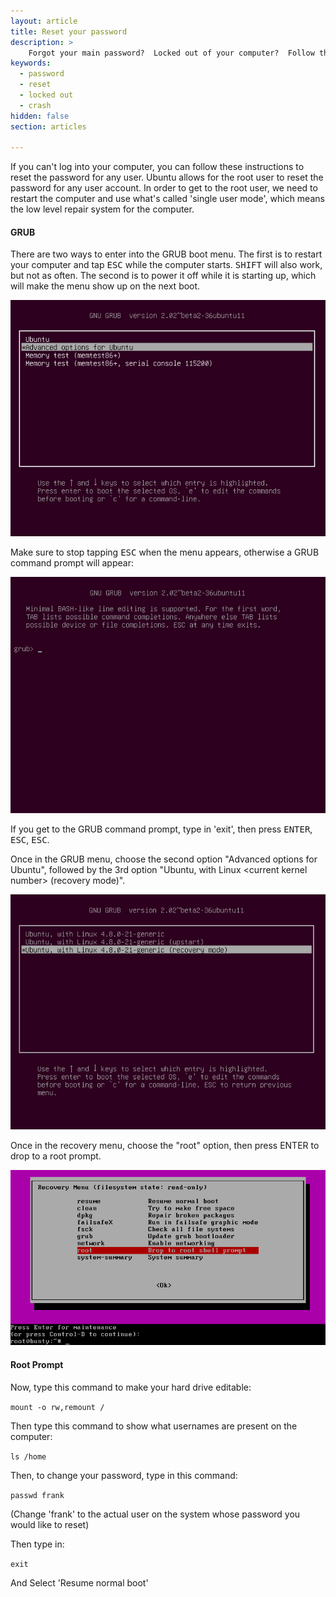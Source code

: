 ```yaml
---
layout: article
title: Reset your password
description: >
    Forgot your main password?  Locked out of your computer?  Follow these instructions to reset your password!
keywords:
  - password
  - reset
  - locked out
  - crash
hidden: false
section: articles

---
```


If you can't log into your computer, you can follow these instructions to reset the password for any user. Ubuntu allows for the root user to reset the password for any user account. In order to get to the root user, we need to restart the computer and use what's called 'single user mode', which means the low level repair system for the computer.

#### GRUB

There are two ways to enter into the GRUB boot menu. The first is to restart your computer and tap <kbd>ESC</kbd> while the computer starts. <kbd>SHIFT</kbd> will also work, but not as often. The second is to power it off while it is starting up, which will make the menu show up on the next boot.

![Grub1](/images/password/grub1.png)

Make sure to stop tapping <kbd>ESC</kbd> when the menu appears, otherwise a GRUB command prompt will appear:

![Prompt](/images/password/prompt.png)

If you get to the GRUB command prompt, type in 'exit', then press <kbd>ENTER</kbd>, <kbd>ESC</kbd>, <kbd>ESC</kbd>.

Once in the GRUB menu, choose the second option "Advanced options for Ubuntu", followed by the 3rd option "Ubuntu, with Linux &lt;current kernel number&gt; (recovery mode)".

![Grub2](/images/password/grub2.png)

Once in the recovery menu, choose the "root" option, then press <kdb>ENTER</kdb> to drop to a root prompt.

![Recovery](/images/password/recovery.png)

#### Root Prompt

Now, type this command to make your hard drive editable:

`mount -o rw,remount /`

Then type this command to show what usernames are present on the computer:

`ls /home`

Then, to change your password, type in this command:

`passwd frank`

(Change 'frank' to the actual user on the system whose password you would like to reset)  

Then type in:

`exit`

And Select 'Resume normal boot'
